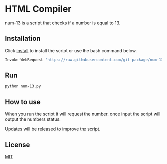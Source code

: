 # HTML Compiler

num-13 is a script that checks if a number is equal to 13.

## Installation

Click [install](https://git-package.github.io/num-13/num-13.py) to install the script or use the bash command below.

```bash
Invoke-WebRequest 'https://raw.githubusercontent.com/git-package/num-13/main/num-13.py' -OutFile ./num-13.py
```

## Run

```bash
python num-13.py
```

## How to use

When you run the script it will request the number. once input the script will output the numbers status.

Updates will be released to improve the script.

## License

[MIT](https://choosealicense.com/licenses/mit/)
